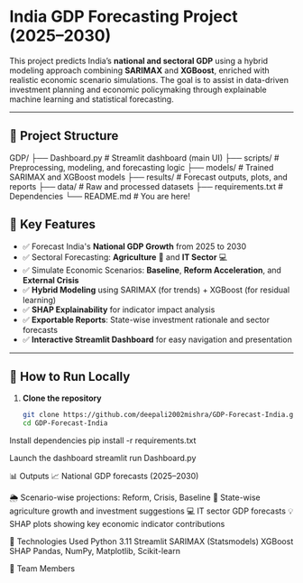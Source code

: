 # India GDP Forecasting Project (2025–2030)

This project predicts India’s **national and sectoral GDP** using a hybrid modeling approach combining **SARIMAX** and **XGBoost**, enriched with realistic economic scenario simulations. The goal is to assist in data-driven investment planning and economic policymaking through explainable machine learning and statistical forecasting.

---

## 📁 Project Structure

GDP/ ├── Dashboard.py # Streamlit dashboard (main UI) ├── scripts/ # Preprocessing, modeling, and forecasting logic ├── models/ # Trained SARIMAX and XGBoost models ├── results/ # Forecast outputs, plots, and reports ├── data/ # Raw and processed datasets ├── requirements.txt # Dependencies └── README.md # You are here!

## 🌟 Key Features

- ✅ Forecast India's **National GDP Growth** from 2025 to 2030
- ✅ Sectoral Forecasting: **Agriculture** 🌾 and **IT Sector** 💻
- ✅ Simulate Economic Scenarios: **Baseline**, **Reform Acceleration**, and **External Crisis**
- ✅ **Hybrid Modeling** using SARIMAX (for trends) + XGBoost (for residual learning)
- ✅ **SHAP Explainability** for indicator impact analysis
- ✅ **Exportable Reports**: State-wise investment rationale and sector forecasts
- ✅ **Interactive Streamlit Dashboard** for easy navigation and presentation

---

## 🚀 How to Run Locally

1. **Clone the repository**  
   ```bash
   git clone https://github.com/deepali2002mishra/GDP-Forecast-India.git
   cd GDP-Forecast-India

Install dependencies
pip install -r requirements.txt

Launch the dashboard
streamlit run Dashboard.py

📊 Outputs
📈 National GDP forecasts (2025–2030)

🌦 Scenario-wise projections: Reform, Crisis, Baseline
🌾 State-wise agriculture growth and investment suggestions
💻 IT sector GDP forecasts
💡 SHAP plots showing key economic indicator contributions

📌 Technologies Used
Python 3.11
Streamlit
SARIMAX (Statsmodels)
XGBoost
SHAP
Pandas, NumPy, Matplotlib, Scikit-learn

🤝 Team Members
